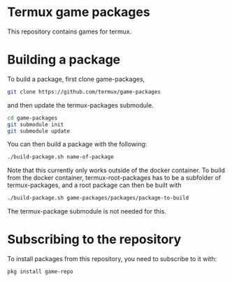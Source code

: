 # Termux game packages
This repository contains games for termux.

# Building a package
To build a package, first clone game-packages,
```sh
git clone https://github.com/termux/game-packages
```
and then update the termux-packages submodule.
```sh
cd game-packages
git submodule init
git submodule update
```
You can then build a package with the following:
```sh
./build-package.sh name-of-package
```
Note that this currently only works outside of the docker container.
To build from the docker container, termux-root-packages has to be a subfolder of termux-packages, and a root package can then be built with
```sh
./build-package.sh game-packages/packages/package-to-build
```
The termux-package submodule is not needed for this.

# Subscribing to the repository
To install packages from this repository, you need to subscribe to it with:
```sh
pkg install game-repo
```
